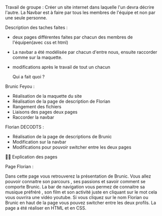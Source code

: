 Travail de groupe :
 Créer un site internet dans laquelle l'un devra décrire l'autre. 
 La Navbar est à faire par tous les membres de l'équipe et non par une seule personne.

 Description des taches faites : 
 - deux pages différentes faites par chacun des membres de l'équipen(avec css et html)
 - La navbar a été modélisée par chacun d'entre nous, ensuite raccorder comme sur la maquette. 
 - modifications après le travail de tout un chacun 


   Qui a fait quoi ? 
  
  Brunic Feyou : 
  - Réalisation de la maquette du site
  - Réalisation de la page de description de Florian 
  - Rangement des fichiers 
  - Liaisons des pages deux pages
  - Raccorder la navbar


  Florian DECODTS : 
  - Réalisation de la page de descriptions de Brunic
  - Modification sur la navbar
  - Modifications pour pouvoir switcher entre les deux pages


👨‍💻 Explication des pages 

Page Florian :

Dans cette page vous retrouverez la présentation de Brunic. Vous allez pouvoir connaitre son parcours , ses passions et savoir comment se comporte Brunic. 
La bar de navigation vous permez de connaitre sa musique préfréré , son film et son activité juste en cliquant sur le mot cela vous ouvrira une vidéo youtube. 
Si vous cliquez sur le nom Florian ou Brunic en haut de la page vous pouvez switcher entre les deux profils. 
La page a été réaliser en HTML et en CSS.




